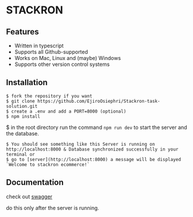 # STACKRON

## Features

- Written in typescript
- Supports all Github-supported 
- Works on Mac, Linux and (maybe) Windows
- Supports other version control systems

## Installation

```bash/Powershell
$ fork the repository if you want
$ git clone https://github.com/EjiroOsiephri/Stackron-task-solution.git
$ create a .env and add a PORT=8000 (optional)
$ npm install
```
$ in the root directory run the command `npm run dev` to start the server and the database.
```
$ You should see something like this Server is running on http://localhost:8000 & Database synchronized successfully in your terminal or
$ go to [server](http://localhost:8000) a message will be displayed `Welcome to stackron ecommerce!`
```

## Documentation

check out [swagger](http://localhost:8000/api/docs)

do this only after the server is running.

